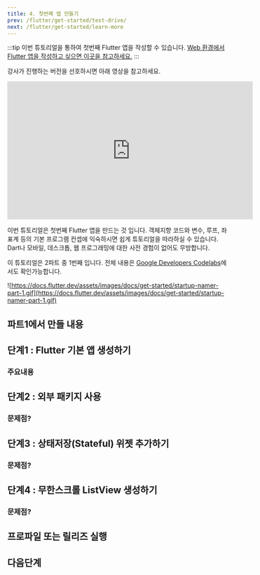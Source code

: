 ```yaml
---
title: 4. 첫번째 앱 만들기
prev: /flutter/get-started/test-drive/
next: /flutter/get-started/learn-more
---
```


:::tip
이번 튜토리얼을 통하여 첫번째 Flutter 앱을 작성할 수 있습니다.
[Web 환경에서 Flutter 앱을 작성하고 싶으면 이곳을 참고하세요.](./codelab-web.md)
:::

강사가 진행하는 버전을 선호하시면 아래 영상을 참고하세요.

<iframe width="560" height="315" src="https://www.youtube.com/embed/Z6KZ3cTGBWw" title="YouTube video player" frameborder="0" allow="accelerometer; autoplay; clipboard-write; encrypted-media; gyroscope; picture-in-picture" allowfullscreen></iframe>

이번 튜토리얼은 첫번째 Flutter 앱을 만드는 것 입니다.
객체지향 코드와 변수, 루프, 좌표계 등의 기본 프로그램 컨셉에 익숙하시면 쉽게 튜토리얼을 따라하실 수 있습니다.
Dart나 모바일, 데스크톱, 웹 프로그래밍에 대한 사전 경험이 없어도 무방합니다.

이 튜토리얼은 2파트 중 1번째 입니다.
전체 내용은 [Google Developers Codelabs](https://codelabs.developers.google.com/)에서도 확인가능합니다.

![https://docs.flutter.dev/assets/images/docs/get-started/startup-namer-part-1.gif](https://docs.flutter.dev/assets/images/docs/get-started/startup-namer-part-1.gif)

## 파트1에서 만들 내용

## 단계1 : Flutter 기본 앱 생성하기

### 주요내용

## 단계2 : 외부 패키지 사용

### 문제점?

## 단계3 : 상태저장(Stateful) 위젯 추가하기

### 문제점?

## 단계4 : 무한스크롤 ListView 생성하기

### 문제점?

## 프로파일 또는 릴리즈 실행

## 다음단계